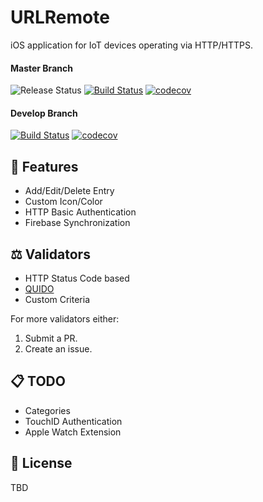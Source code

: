 # URLRemote

iOS application for IoT devices operating via HTTP/HTTPS.

#### Master Branch

![Release Status](https://img.shields.io/badge/status-beta-yellow.svg?style=flat)
[![Build Status](https://travis-ci.org/svachmic/ios-url-remote.svg?branch=master)](https://travis-ci.org/svachmic/ios-url-remote)
[![codecov](https://codecov.io/gh/svachmic/ios-url-remote/branch/master/graph/badge.svg)](https://codecov.io/gh/svachmic/ios-url-remote)

#### Develop Branch

[![Build Status](https://travis-ci.org/svachmic/ios-url-remote.svg?branch=develop)](https://travis-ci.org/svachmic/ios-url-remote)
[![codecov](https://codecov.io/gh/svachmic/ios-url-remote/branch/develop/graph/badge.svg)](https://codecov.io/gh/svachmic/ios-url-remote)

## 🌟 Features

- Add/Edit/Delete Entry
- Custom Icon/Color
- HTTP Basic Authentication
- Firebase Synchronization

## ⚖️ Validators

- HTTP Status Code based
- [QUIDO](https://www.papouch.com/en/website/mainmenu/how-to/http-get-in-quido/)
- Custom Criteria

For more validators either:

1. Submit a PR.
2. Create an issue.

## 📋 TODO

- Categories
- TouchID Authentication
- Apple Watch Extension

## 🔖 License

TBD